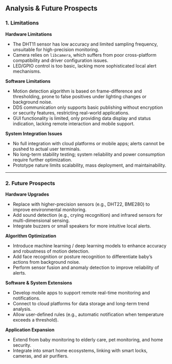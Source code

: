 ## Analysis & Future Prospects  

### 1. Limitations  

**Hardware Limitations**  
- The DHT11 sensor has low accuracy and limited sampling frequency, unsuitable for high-precision monitoring.  
- Camera relies on `libcamera`, which suffers from poor cross-platform compatibility and driver configuration issues.  
- LED/GPIO control is too basic, lacking more sophisticated local alert mechanisms.  

**Software Limitations**  
- Motion detection algorithm is based on frame-difference and thresholding, prone to false positives under lighting changes or background noise.  
- DDS communication only supports basic publishing without encryption or security features, restricting real-world applications.  
- GUI functionality is limited, only providing data display and status indication, lacking remote interaction and mobile support.  

**System Integration Issues**  
- No full integration with cloud platforms or mobile apps; alerts cannot be pushed to actual user terminals.  
- No long-term stability testing; system reliability and power consumption require further optimization.  
- Prototype nature limits scalability, mass deployment, and maintainability.  

---

### 2. Future Prospects  

**Hardware Upgrades**  
- Replace with higher-precision sensors (e.g., DHT22, BME280) to improve environmental monitoring.  
- Add sound detection (e.g., crying recognition) and infrared sensors for multi-dimensional sensing.  
- Integrate buzzers or small speakers for more intuitive local alerts.  

**Algorithm Optimization**  
- Introduce machine learning / deep learning models to enhance accuracy and robustness of motion detection.  
- Add face recognition or posture recognition to differentiate baby’s actions from background noise.  
- Perform sensor fusion and anomaly detection to improve reliability of alerts.  

**Software & System Extensions**  
- Develop mobile apps to support remote real-time monitoring and notifications.  
- Connect to cloud platforms for data storage and long-term trend analysis.  
- Allow user-defined rules (e.g., automatic notification when temperature exceeds a threshold).  

**Application Expansion**  
- Extend from baby monitoring to elderly care, pet monitoring, and home security.  
- Integrate into smart home ecosystems, linking with smart locks, cameras, and air purifiers.  
